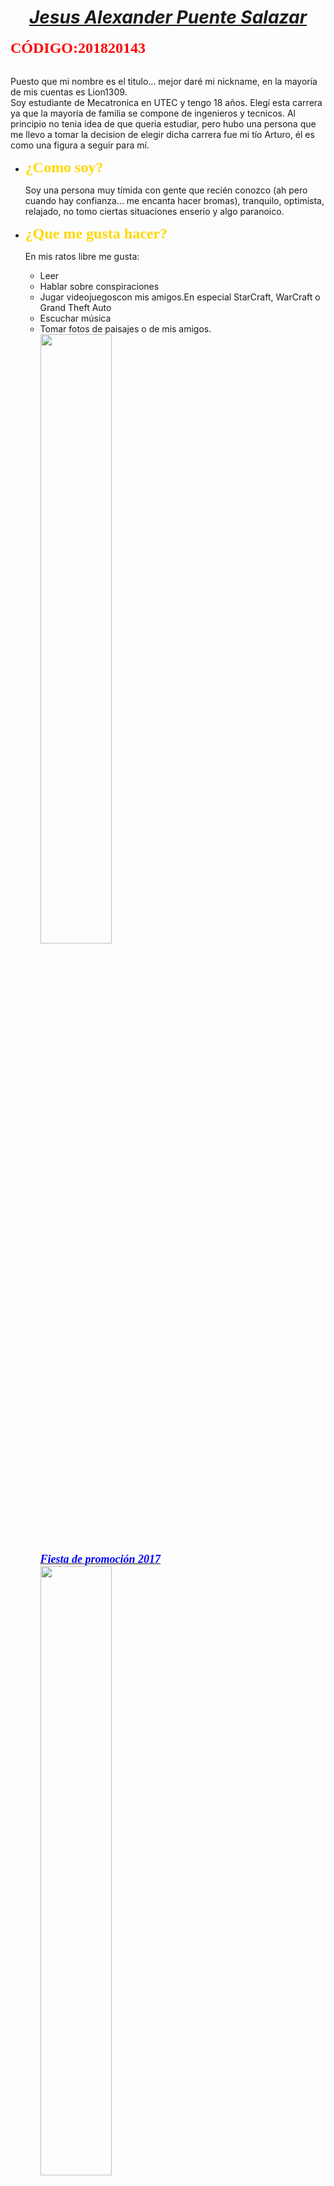 <html>
<head><center><u><b><i><h1>Jesus Alexander Puente Salazar</h1></i></b></u></center></head>
<body background="https://mirapic.com/wp-content/uploads/2018/07/Wallpaper-of-NERV-logo.jpg">
<font face="Monotype Corsiva" size="5" color="red">
<b>CÓDIGO:201820143</b></font><p><br>
Puesto que mi nombre es el titulo... mejor daré mi nickname, en la mayoría de mis cuentas es Lion1309.<br>
Soy estudiante de Mecatronica en UTEC y tengo 18 años. Elegí esta carrera ya que la mayoría de familia se compone de ingenieros y tecnicos. Al principio no tenia idea de que queria estudiar, pero hubo una persona que me llevo a tomar la decision de elegir dicha carrera fue mi tío Arturo, él es como una figura a seguir para mí.<br>
<ul type="disk">
<li><font face="Monotype Corsiva" size="5" color="gold"><b>¿Como soy?</b></font><p>
Soy una persona muy tímida con gente que recién conozco (ah pero cuando hay confianza... me encanta hacer bromas), tranquilo, optimista, relajado, no tomo ciertas situaciones enserio y algo paranoico.<br>
<li><font face="Monotype Corsiva" size="5" color="gold"><b>¿Que me gusta hacer?</b></font><p>
En mis ratos libre me gusta:<br>
<ul type="disk">
<li>Leer<br>
<li>Hablar sobre conspiraciones<br>
<li>Jugar videojuegoscon mis amigos.En especial StarCraft, WarCraft o Grand Theft Auto<br>
<li>Escuchar música<br>
<li>Tomar fotos de paisajes o de mis amigos.<br>
<img src="https://scontent-scl1-1.xx.fbcdn.net/v/t1.0-9/25508036_1378867032240280_5807902322022968505_n.jpg?_nc_cat=111&_nc_ht=scontent-scl1-1.xx&oh=567137206f24701999a0ec2f61f7874e&oe=5C868140"  height="50%" width="50%"><br>
<u><b><i><font face="Monotype Corsiva" size="4" color="blue">Fiesta de promoción 2017<font></i></b></u><br>
 <img src="https://scontent-scl1-1.xx.fbcdn.net/v/t1.0-9/19510518_1223880454405606_2881193421904589519_n.jpg?_nc_cat=101&_nc_ht=scontent-scl1-1.xx&oh=602297b6f68fe7198f1d0aa744fb3920&oe=5C7E6090" height="50%" width="50%"><br>
<u><b><i><font face="Monotype Corsiva" size="4" color="blue">Spider-man...<font></i></b></u>

</html>
